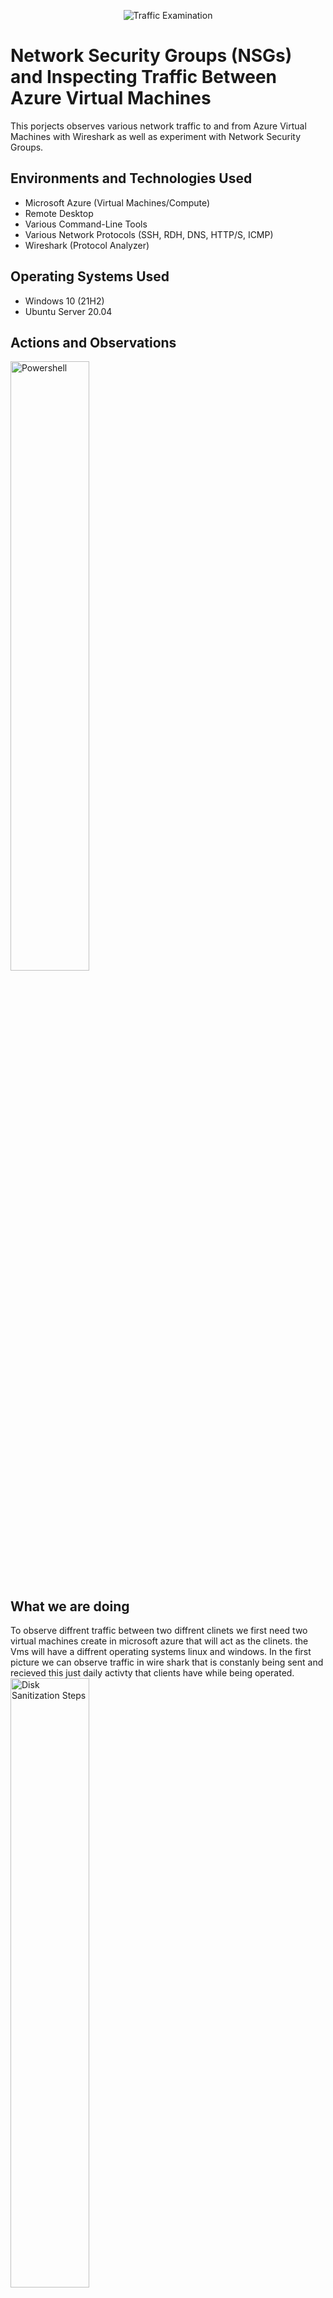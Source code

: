 <p align="center">
<img src="https://i.imgur.com/Ua7udoS.png" alt="Traffic Examination"/>
</p>

<h1>Network Security Groups (NSGs) and Inspecting Traffic Between Azure Virtual Machines</h1>This porjects observes various network traffic to and from Azure Virtual Machines with Wireshark as well as experiment with Network Security Groups. <br />



<h2>Environments and Technologies Used</h2>

- Microsoft Azure (Virtual Machines/Compute)
- Remote Desktop
- Various Command-Line Tools
- Various Network Protocols (SSH, RDH, DNS, HTTP/S, ICMP)
- Wireshark (Protocol Analyzer)

<h2>Operating Systems Used </h2>

- Windows 10 (21H2)
- Ubuntu Server 20.04

<h2>Actions and Observations</h2>

<p>
<img src="https://i.postimg.cc/KYDMzLmb/2022-11-02-54.png" height="50%" width="50%" alt="Powershell"/>
</p>
<p>
  <h2>What we are doing</h2>
To observe diffrent traffic between two diffrent clinets we first need two virtual machines create in microsoft azure that will act as the clinets.
the Vms will have a diffrent operating systems linux and windows. In the first picture we can observe traffic in wire shark that is constanly being sent and recieved this just daily activty that clients have while being operated.

<img src="https://i.postimg.cc/Jn9DYQqb/2022-11-02-53.png" height="50%" width="50%" alt="Disk Sanitization Steps"/>


<h2>ICMP traffic( commands: ping,-t)</h2>

We can use the serch bar to filter to certain traffic such as icmp. Using Microsoft powershell we can use the private ip address of the other Vm and the command ping. Traffic will be sent and receieved between the two clinets. Usinng the same line of code and add the command -t we can have a constant steam of traffic being sent out.

Certain traffic can also be blocked by going into microsoft azure and using Secruity rules we can make a rule that blocks certain traffic from being recieved. in the example we block the icmp traffic being sent by the first clinet from the second.

<h2>SSH Traffic</h2>

SSH traffic can be observed by filtering for it in the serch bar. Then in client one using the command ssh(username of vm2)(and the private ping of the client). shown in the picture. then saying yes we get ssh trffic and using ctrl c we can stop and exit the traffic

<h2>DHCPTraffic</h2>

DHCP helps give our client to be assigned an ip address upon start up or when a an ip address is needed. we say ipconfig /renew we can recieve a new ip address and we can observe the dhcp traffic being created when the ip address is being reissued.

<h2>DNS traffic</h2>

DNS traffic happens in the backend of the client all the time so we can see that some of the traffic is being shown in the photo. We can use the command nsalookup to observe the DNS traffic of our client to an online website such as google. Example in the photo


using wire shark we can observe the diffrent kinds of traffic  such as SSH, DHCP,DNS, and RPD. going into wire shark we can see that we can filter the traffic using the serch bar 
</p>

<br />
